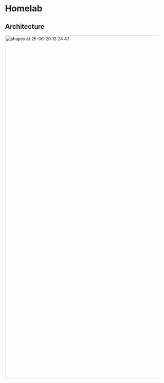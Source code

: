 # Homelab

## Architecture

<img width="1125" alt="shapes at 25-06-20 13 24 47" src="https://github.com/user-attachments/assets/e7462504-c0ed-4513-85be-70c913c6cd1b" />
